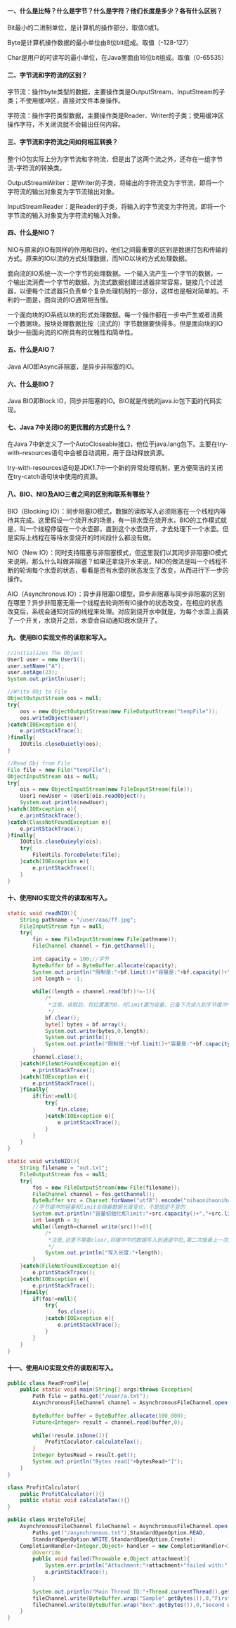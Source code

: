 #### 一、什么是比特？什么是字节？什么是字符？他们长度是多少？各有什么区别？

Bit最小的二进制单位，是计算机的操作部分，取值0或1。

Byte是计算机操作数据的最小单位由8位bit组成。取值（-128-127）

Char是用户的可读写的最小单位，在Java里面由16位bit组成。取值（0-65535）

#### 二、字节流和字符流的区别？

字节流：操作byte类型的数据，主要操作类是OutputStream、InputStream的子类；不使用缓冲区，直接对文件本身操作。

字符流：操作字符类型数据，主要操作类是Reader、Writer的子类；使用缓冲区操作字符，不关闭流就不会输出任何内容。

#### 三、字节流和字符流之间如何相互转换？

整个IO包实际上分为字节流和字符流，但是出了这两个流之外，还存在一组字节流-字符流的转换类。

OutputStreamWriter：是Writer的子类，将输出的字符流变为字节流，即将一个字符流的输出对象变为字节流输出对象。

InputStreamReader：是Reader的子类，将输入的字节流变为字符流，即将一个字节流的输入对象变为字符流的输入对象。

#### 四、什么是NIO？

NIO与原来的IO有同样的作用和目的，他们之间最重要的区别是数据打包和传输的方式。原来的IO以流的方式处理数据，而NIO以块的方式处理数据。

面向流的IO系统一次一个字节的处理数据。一个输入流产生一个字节的数据，一个输出流消费一个字节的数据。为流式数据创建过滤器非常容易。链接几个过滤器，以便每个过滤器只负责单个复杂处理机制的一部分，这样也是相对简单的。不利的一面是，面向流的IO通常相当慢。

一个面向块的IO系统以块的形式处理数据。每一个操作都在一步中产生或者消费一个数据块。按块处理数据比按（流式的）字节数据要快得多。但是面向块的IO缺少一些面向流的IO所具有的优雅性和简单性。

#### 五、什么是AIO？

Java AIO即Async非阻塞，是异步非阻塞的IO。

#### 六、什么是BIO？

Java BIO即Block IO，同步并阻塞的IO。BIO就是传统的java.io包下面的代码实现。

#### 七、Java 7中关闭IO的更优雅的方式是什么？

在Java 7中新定义了一个AutoCloseable接口，他位于java.lang包下。主要在try-with-resources语句中会被自动调用，用于自动释放资源。

try-with-resources语句是JDK1.7中一个新的异常处理机制，更方便简洁的关闭在try-catch语句块中使用的资源。

#### 八、BIO、NIO及AIO三者之间的区别和联系有哪些？

BIO（Blocking IO）：同步阻塞IO模式，数据的读取写入必须阻塞在一个线程内等待其完成。这里假设一个烧开水的场景，有一排水壶在烧开水，BIO的工作模式就是，叫一个线程停留在一个水壶那，直到这个水壶烧开，才去处理下一个水壶。但是实际上线程在等待水壶烧开的时间段什么都没有做。

NIO（New IO）：同时支持阻塞与非阻塞模式，但这里我们以其同步非阻塞IO模式来说明，那么什么叫做非阻塞？如果还拿烧开水来说，NIO的做法是叫一个线程不断的轮询每个水壶的状态，看看是否有水壶的状态发生了改变，从而进行下一步的操作。

AIO（Asynchronous IO）：异步非阻塞IO模型。异步非阻塞与同步非阻塞的区别在哪里？异步非阻塞无需一个线程去轮询所有IO操作的状态改变，在相应的状态改变后，系统会通知对应的线程来处理。对应到烧开水中就是，为每个水壶上面装了一个开关，水烧开之后，水壶会自动通知我水烧开了。

#### 九、使用BIO实现文件的读取和写入。

```java
//initializes The Object
User1 user = new User1();
user.setName("A");
user.setAge(23);
System.out.println(user);

//Write Obj to File
ObjectOutputStream oos = null;
try{
    oos = new ObjectOutputStream(new FileOutputStream("tempFile"));
    oos.writeObject(user);
}catch(IOException e){
    e.printStackTrace();
}finally{
    IOUtils.closeQuietly(oos);
}

//Read Obj from File
File file = new File("tempFIle");
ObjectInputStream ois = null;
try{
    ois = new ObjectInputStream(new FileInputStream(file));
    User1 newUser = (User1)ois.readObject();
    System.out.println(newUser);
}catch(IOException e){
    e.printStackTrace();
}catch(ClassNotFoundException e){
    e.printStackTrace();
}finally{
    IOUtils.closeQuieyly(ois);
    try{
        FileUtils.forceDelete(file);
    }catch(IOException e){
        e.printStackTrace();
    }
}
```

#### 十、使用NIO实现文件的读取和写入。

```java
static void readNIO(){
    String pathname = "/user/aaa/ff.jpg";
    FileInputStream fin = null;
    try{
        fin = new FileInputStream(new File(pathname));
        FileChannel channel = fin.getChannel();
        
        int capacity = 100;//字节
        ByteBuffer bf = ByteBuffer.allocate(capacity);
        System.out.println("限制是:"+bf.limit()+"容量是:"+bf.capacity()+"位置是:"+bf.position());
        int length = -1;
        
        while((length = channel.read(bf))!=-1){
            /*
    		 *注意，读取后，将位置置为0，将limit置为容量，已备下次读入到字节缓冲中，从0开始存储 
             */
            bf.clear();
            byte[] bytes = bf.array();
            System.out.write(bytes,0,length);
            System.out.println();
            System.out.println("限制是:"+bf.limit()+"容量是:"+bf.capacity()+"位置是:"+bf.position());
        }
        channel.close();
    }catch(FileNotFoundException e){
        e.printStackTrace();
    }catch(IOException e){
        e.printStackTrace();
    }finally{
        if(fin!=null){
            try{
                fin.close;
            }catch(IOException e){
                e.printStackTrace();
            }
        }
    }
}
```

```java
static void writeNIO(){
    String filename = "out.txt";
    FileOutputStream fos = null;
    try{
        fos = new FileOutputStream(new File(filename));
        FileChannel channel = fos.getChannel();
        ByteBuffer src = Charset.forName("utf8").encode("nihaonihaonihao");
        //字节缓冲的容量和limit会随着数据长度变化，不是固定不变的
        System.out.println("容量初始化和limit:"+src.capacity()+","+src.limit());
        int length = 0;
        while((length=channel.write(src))!=0){
            /*
             *注意,这里不需要clear,将缓冲中的数据写入到通道中后,第二次接着上一次的顺序往下读
             */
        	System.out.println("写入长度:"+length);
        }
    }catch(FileNotFoundException e){
        e.printStackTrace();
    }catch(IOException e){
        e.printStackTrace();
    }finally{
        if(fos!=null){
            try{
                fos.close();
            }catch(IOException e){
                e.printStackTrace();
            }
        }
    }
}
```

#### 十一、使用AIO实现文件的读取和写入。

```java
public class ReadFromFile{
    public static void main(String[] args)throws Exception{
        Path file = paths.get("/user/a.txt");
        AsynchronousFileChannel channel = AsynchronousFileChannel.open(file);
        
        ByteBuffer buffer = ByteBuffer.allocate(100_000);
        Future<Integer> result = channel.read(buffer,0);
        
        while(!resule.isDone()){
            ProfitCaculator.calculateTax();
        }
        Integer bytesRead = result.get();
        System.out.println("Bytes read["+bytesRead+"]");
    }
}

class ProfitCalculator{
    public ProfitCalculator(){}
    public static void calculateTax(){}
}

public class WriteToFile{
    AsynchronousFileChannel fileChannel = AsynchronousFileChannel.open(
    	Paths.get("/asynchronous.txt"),StandardOpenOption.READ,
        StandardOpenOption.WRITE,StandardOpenOption,Create);
    CompletionHandler<Integer,Object> handler = new CompletionHandler<Integer,Object>(){
        @Override
        public void failed(Throwable e,Object attachment){
            System.err.println("Attachment:"+attachment+"failed with:");
            e.printStackTrace();
        }
        
        System.out.println("Main Thread ID:"+Thread.currentThread().getId());
        fileChannel.write(ByteBuffer.wrap("Sample".getBytes()),0,"First Write",handler);
        fileChannel.write(ByteBuffer.wrap("Box".getBytes()),0,"Second Write",handler);
    }
}
```

